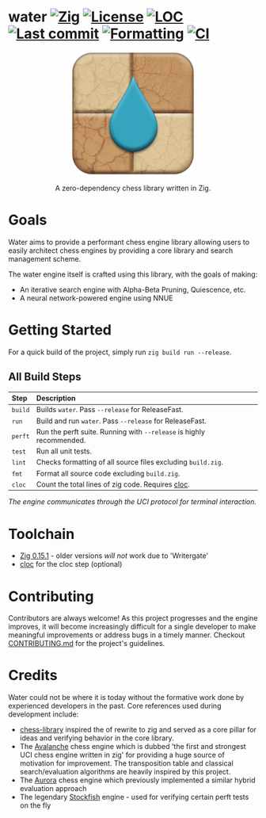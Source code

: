 # water [![Zig](https://img.shields.io/badge/zig-0.15.1-orange)](https://ziglang.org/) [![License](https://img.shields.io/github/license/Water-Engine/water)](LICENSE) [![LOC](https://img.shields.io/endpoint?url=https://raw.githubusercontent.com/Water-Engine/water/loc/.github/loc_badge.json)](https://github.com/Water-Engine/water/actions/workflows/loc.yml) [![Last commit](https://img.shields.io/github/last-commit/Water-Engine/water)](https://github.com/Water-Engine/water) [![Formatting](https://github.com/Water-Engine/water/actions/workflows/format.yml/badge.svg)](https://github.com/Water-Engine/water/actions/workflows/format.yml) [![CI](https://github.com/Water-Engine/water/actions/workflows/ci.yml/badge.svg)](https://github.com/Water-Engine/water/actions/workflows/ci.yml)

<p align="center">
  <img src="/.github/resources/logo.png" alt="water logo" width="250"/>
</p>

<p align="center">
  A zero-dependency chess library written in Zig.
</p>

# Goals
Water aims to provide a performant chess engine library allowing users to easily architect chess engines by providing a core library and search management scheme.

The water engine itself is crafted using this library, with the goals of making:
- An iterative search engine with Alpha-Beta Pruning, Quiescence, etc.
- A neural network-powered engine using NNUE

# Getting Started
For a quick build of the project, simply run `zig build run --release`.

## All Build Steps
| **Step**    | Description                                                                           |
|:------------|:--------------------------------------------------------------------------------------|
| `build`     | Builds `water`. Pass `--release` for ReleaseFast.                                     |
| `run`       | Build and run `water`. Pass `--release` for ReleaseFast.                              |
| `perft`     | Run the perft suite. Running with `--release` is highly recommended.                  |
| `test`      | Run all unit tests.                                                                   |
| `lint`      | Checks formatting of all source files excluding `build.zig`.                          |
| `fmt`       | Format all source code excluding `build.zig`.                                         |
| `cloc`      | Count the total lines of zig code. Requires [cloc](https://github.com/AlDanial/cloc). |

_The engine communicates through the UCI protocol for terminal interaction._

# Toolchain
- [Zig 0.15.1](https://ziglang.org/download/) - older versions _will not_ work due to 'Writergate'
- [cloc](https://github.com/AlDanial/cloc) for the cloc step (optional)

# Contributing
Contributors are always welcome! As this project progresses and the engine improves, it will become increasingly difficult for a single developer to make meaningful improvements or address bugs in a timely manner. Checkout [CONTRIBUTING.md](.github/CONTRIBUTING.md) for the project's guidelines.

# Credits
Water could not be where it is today without the formative work done by experienced developers in the past. Core references used during development include:
- [chess-library](https://github.com/Disservin/chess-library) inspired the of rewrite to zig and served as a core pillar for ideas and verifying behavior in the core library.
- The [Avalanche](https://github.com/SnowballSH/Avalanche) chess engine which is dubbed 'the first and strongest UCI chess engine written in zig' for providing a huge source of motivation for improvement. The transposition table and classical search/evaluation algorithms are heavily inspired by this project.
- The [Aurora](https://github.com/kjljixx/Aurora-Chess-Engine) chess engine which previously implemented a similar hybrid evaluation approach
- The legendary [Stockfish](https://github.com/official-stockfish/Stockfish) engine - used for verifying certain perft tests on the fly
